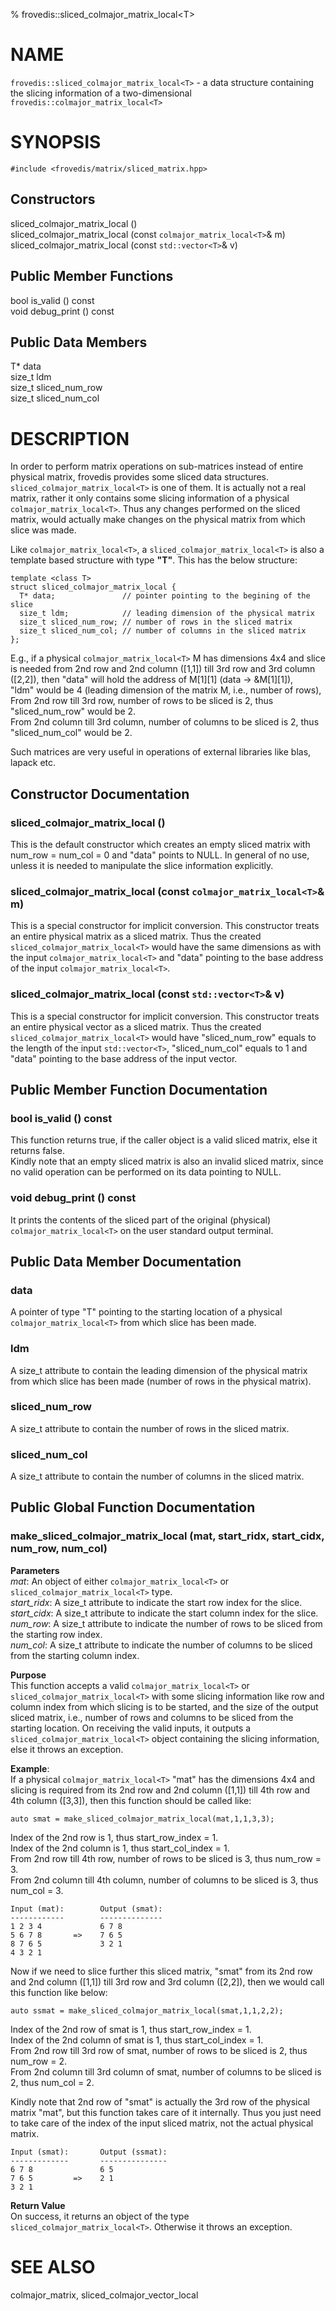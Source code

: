 % frovedis::sliced_colmajor_matrix_local\<T\>

# NAME
`frovedis::sliced_colmajor_matrix_local<T>` - a data structure containing the 
slicing information of a two-dimensional `frovedis::colmajor_matrix_local<T>`

# SYNOPSIS

`#include <frovedis/matrix/sliced_matrix.hpp>`

## Constructors 
sliced_colmajor_matrix_local ()   
sliced_colmajor_matrix_local (const `colmajor_matrix_local<T>`& m)   
sliced_colmajor_matrix_local (const `std::vector<T>`& v)   

## Public Member Functions
bool is_valid () const   
void debug_print () const   

## Public Data Members
T* data  
size_t ldm  
size_t sliced_num_row  
size_t sliced_num_col  

# DESCRIPTION 
In order to perform matrix operations on sub-matrices instead of
entire physical matrix, frovedis provides some sliced data structures. 
`sliced_colmajor_matrix_local<T>` is one of them. It is actually not a real 
matrix, rather it only contains some slicing information of a physical 
`colmajor_matrix_local<T>`. Thus any changes performed on the sliced matrix,
would actually make changes on the physical matrix from which slice was made.

Like `colmajor_matrix_local<T>`, a `sliced_colmajor_matrix_local<T>` 
is also a template based structure with type __"T"__. 
This has the below structure:

    template <class T>
    struct sliced_colmajor_matrix_local {
      T* data;               // pointer pointing to the begining of the slice
      size_t ldm;            // leading dimension of the physical matrix
      size_t sliced_num_row; // number of rows in the sliced matrix
      size_t sliced_num_col; // number of columns in the sliced matrix
    };

E.g., if a physical `colmajor_matrix_local<T>` M has dimensions 4x4 and slice is 
needed from 2nd row and 2nd column ([1,1]) till 3rd row and 3rd column ([2,2]), 
then "data" will hold the address of M[1][1] (data -> &M[1][1]),   
"ldm" would be 4 (leading dimension of the matrix M, i.e., number of rows),    
From 2nd row till 3rd row, number of rows to be sliced is 2, 
thus "sliced_num_row" would be 2.   
From 2nd column till 3rd column, number of columns to be sliced is 2, 
thus "sliced_num_col" would be 2.

Such matrices are very useful in operations of external libraries 
like blas, lapack etc.

## Constructor Documentation 
### sliced_colmajor_matrix_local ()
This is the default constructor which creates an empty sliced matrix with 
num_row = num_col = 0 and "data" points to NULL. In general of no use, unless 
it is needed to manipulate the slice information explicitly.  

### sliced_colmajor_matrix_local (const `colmajor_matrix_local<T>`& m)
This is a special constructor for implicit conversion. 
This constructor treats an entire physical matrix as a sliced matrix. 
Thus the created `sliced_colmajor_matrix_local<T>` would have the same dimensions 
as with the input `colmajor_matrix_local<T>` and 
"data" pointing to the base address of the input `colmajor_matrix_local<T>`.

### sliced_colmajor_matrix_local (const `std::vector<T>`& v)
This is a special constructor for implicit conversion. 
This constructor treats an entire physical vector as a sliced matrix.
Thus the created `sliced_colmajor_matrix_local<T>` would have "sliced_num_row" 
equals to the length of the input `std::vector<T>`, "sliced_num_col" equals 
to 1 and "data" pointing to the base address of the input vector.

## Public Member Function Documentation
### bool is_valid () const
This function returns true, if the caller object is a valid sliced matrix, 
else it returns false.    
Kindly note that an empty sliced matrix is also an invalid sliced matrix, 
since no valid operation can be performed on its data pointing to NULL.  

### void debug_print () const
It prints the contents of the sliced part of the original (physical) 
`colmajor_matrix_local<T>` on the user standard output terminal.

## Public Data Member Documentation
### data  
A pointer of type "T"  pointing to the starting location of a physical 
`colmajor_matrix_local<T>` from which slice has been made. 

### ldm
A size_t attribute to contain the leading dimension of the physical matrix
from which slice has been made (number of rows in the physical matrix).

### sliced_num_row
A size_t attribute to contain the number of rows in the sliced matrix.

### sliced_num_col
A size_t attribute to contain the number of columns in the sliced matrix.

## Public Global Function Documentation
### make_sliced_colmajor_matrix_local (mat, start_ridx, start_cidx, num_row, num_col)
__Parameters__   
_mat_: An object of either `colmajor_matrix_local<T>` or 
`sliced_colmajor_matrix_local<T>` type.  
_start\_ridx_: A size_t attribute to indicate the start row index for the slice.   
_start\_cidx_: A size_t attribute to indicate the start column index for the slice.   
_num\_row_: A size_t attribute to indicate the number of rows to be sliced 
from the starting row index.   
_num\_col_: A size_t attribute to indicate the number of columns to be sliced 
from the starting column index.   

__Purpose__   
This function accepts a valid `colmajor_matrix_local<T>` or 
`sliced_colmajor_matrix_local<T>` with some slicing information like row and 
column index from which slicing is to be started, 
and the size of the output sliced matrix, i.e., number of rows and columns to be 
sliced from the starting location. On receiving the valid inputs, it outputs a
`sliced_colmajor_matrix_local<T>` object containing the slicing information, 
else it throws an exception. 

__Example__:    
If a physical `colmajor_matrix_local<T>` "mat" has the dimensions 4x4 and 
slicing is required from its 2nd row and 2nd column ([1,1]) till 
4th row and 4th column ([3,3]), then this function should be called like:

    auto smat = make_sliced_colmajor_matrix_local(mat,1,1,3,3);

Index of the 2nd row is 1, thus start_row_index = 1.   
Index of the 2nd column is 1, thus start_col_index = 1.   
From 2nd row till 4th row, number of rows to be sliced is 3, thus num_row = 3.   
From 2nd column till 4th column, number of columns to be sliced is 3, thus num_col = 3.   

    Input (mat):        Output (smat):
    ------------        --------------
    1 2 3 4             6 7 8
    5 6 7 8       =>    7 6 5
    8 7 6 5             3 2 1
    4 3 2 1
   
Now if we need to slice further this sliced matrix, "smat" from its 
2nd row and 2nd column ([1,1]) till 3rd row and 3rd column ([2,2]), 
then we would call this function like below:
    
    auto ssmat = make_sliced_colmajor_matrix_local(smat,1,1,2,2);

Index of the 2nd row of smat is 1, thus start_row_index = 1.   
Index of the 2nd column of smat is 1, thus start_col_index = 1.   
From 2nd row till 3rd row of smat, number of rows to be sliced is 2, thus num_row = 2.   
From 2nd column till 3rd column of smat, number of columns to be sliced is 2, thus num_col = 2.      

Kindly note that 2nd row of "smat" is actually the 3rd row of the physical 
matrix "mat", but this function takes care of it internally. Thus you just need 
to take care of the index of the input sliced matrix, not the actual physical matrix.   

    Input (smat):       Output (ssmat):
    -------------       ---------------
    6 7 8               6 5
    7 6 5         =>    2 1
    3 2 1               
   
__Return Value__  
On success, it returns an object of the type `sliced_colmajor_matrix_local<T>`. 
Otherwise it throws an exception.

# SEE ALSO
colmajor_matrix, sliced_colmajor_vector_local 

